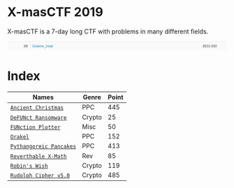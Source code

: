 # X-masCTF 2019

X-masCTF is a 7-day long CTF with problems in many different fields.

![alt text](Scoreboard.png)

# Index

| Names                  |Genre               |Point      |
|------------------------|---------------------|----------|
| [`Ancient Christmas`](Ancient%20Cristmas/)|PPC|445|
| [`DeFUNct Ransomware`](DeFUNct%20Ransomware/)|Crypto|25|
| [`FUNction Plotter`](FUNction%20Plotter/)|Misc|50|
| [`Orakel`](Orakel/)|PPC|152|
| [`Pythangoreic Pancakes`](Pythangoreic%20Pancakes/)|PPC|413|
| [`Reverthable X-Math`](Reverthable%20X-Math/)|Rev|85|
| [`Robin's Wish`](Robin's%20Wish/)|Crypto|119|
| [`Rudolph Cipher v5.0`](Rudolph%20Cipher%20v5.0/)|Crypto|485|

